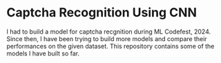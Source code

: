 # Captcha Recognition Using CNN
I had to build a model for captcha recgnition during ML Codefest, 2024. Since then, I have been trying to build more models and compare their performances on the given dataset. This repository contains some of the models I have built so far.

